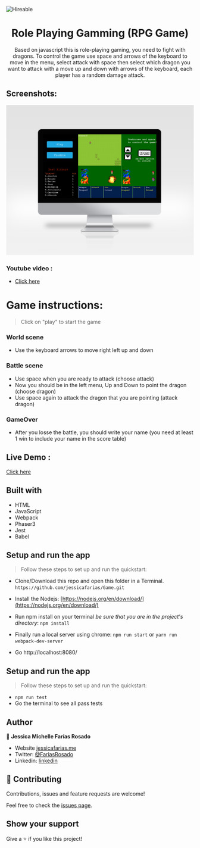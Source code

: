 ![Hireable](https://cdn.rawgit.com/hiendv/hireable/master/styles/default/yes.svg)

  <h1 align="center">Role Playing Gamming (RPG Game)</h1>

  <p align="center">
    Based on javascript this is role-playing gaming, you need to fight with dragons.
    To control the game use space and arrows of the keyboard to move in the menu, select attack with space then select which dragon you want to attack with a move up and down with arrows of the keyboard, each player has a random damage attack.
  </p>

## Screenshots:
![screenshot](./build/assets/computer.png)

### Youtube video : 
 - [Click here](https://youtu.be/K2DuumEOU94)


# Game instructions:
 > Click on "play" to start the game

### World scene
  - Use the keyboard arrows to move right left up and down

### Battle scene
  - Use space when you are ready to attack (choose attack)
  - Now you should be in the left menu, Up and Down to point the dragon (choose dragon)
  - Use space again to attack the dragon that you are pointing (attack dragon)

### GameOver
  - After you losse the battle, you should write your name (you need at least 1 win to include your name in the score table)

## Live Demo : 
[Click here](https://eloquent-volhard-65590d.netlify.app/)


## Built with

- HTML
- JavaScript
- Webpack
- Phaser3
- Jest
- Babel

## Setup and run the app

> Follow these steps to set up and run the quickstart:
  - Clone/Download this repo and open this folder in a Terminal.
    `https://github.com/jessicafarias/Game.git`
  - Install the Nodejs:
  [https://nodejs.org/en/download/](https://nodejs.org/en/download/)

  - Run npm install on your terminal *be sure that you are in the project's directory*:
  `npm install`
  - Finally run a local server using chrome:
  `npm run start` or `yarn run webpack-dev-server`
  - Go http://localhost:8080/

## Setup and run the app
> Follow these steps to set up and run the quickstart:
  - `npm run test`
  - Go the terminal to see all pass tests

## Author

👤 **Jessica Michelle Farías Rosado**

- Website [jessicafarias.me](http://jessicafarias.me/)
- Twitter: [@FariasRosado](https://twitter.com/FariasRosado)
- Linkedin: [linkedin](https://www.linkedin.com/in/jessica-michelle-farias-rosado/)

## 🤝 Contributing

Contributions, issues and feature requests are welcome!

Feel free to check the [issues page](https://github.com/jessicafarias/Game/issues).

## Show your support

Give a ⭐️ if you like this project!